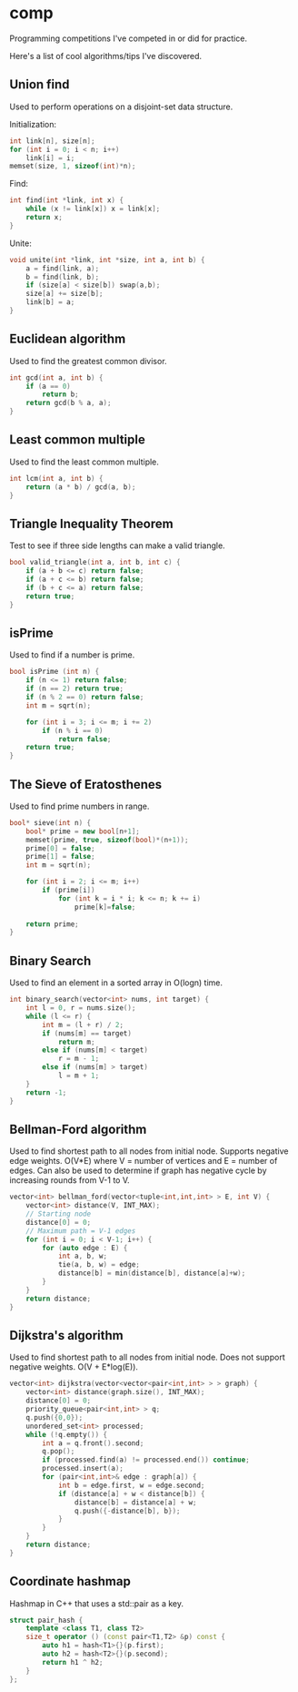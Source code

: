 # comp
Programming competitions I've competed in or did for practice.

Here's a list of cool algorithms/tips I've discovered.

Union find
---
Used to perform operations on a disjoint-set data structure.

Initialization:
~~~c++
int link[n], size[n];
for (int i = 0; i < n; i++)
    link[i] = i;
memset(size, 1, sizeof(int)*n);
~~~

Find:
~~~c++
int find(int *link, int x) {
    while (x != link[x]) x = link[x];
    return x;
} 
~~~

Unite:
~~~c++
void unite(int *link, int *size, int a, int b) {
    a = find(link, a);
    b = find(link, b);
    if (size[a] < size[b]) swap(a,b);
    size[a] += size[b];
    link[b] = a;
}
~~~

Euclidean algorithm
---
Used to find the greatest common divisor.
~~~c++
int gcd(int a, int b) { 
    if (a == 0) 
        return b; 
    return gcd(b % a, a); 
}
~~~ 

Least common multiple
---
Used to find the least common multiple.
~~~c++
int lcm(int a, int b) {
    return (a * b) / gcd(a, b);
}
~~~

Triangle Inequality Theorem
---
Test to see if three side lengths can make a valid triangle.
~~~c++
bool valid_triangle(int a, int b, int c) {
    if (a + b <= c) return false;
    if (a + c <= b) return false;
    if (b + c <= a) return false;
    return true;
}
~~~

isPrime
---
Used to find if a number is prime.
~~~c++
bool isPrime (int n) {
    if (n <= 1) return false;
    if (n == 2) return true;
    if (n % 2 == 0) return false;
    int m = sqrt(n);

    for (int i = 3; i <= m; i += 2)
        if (n % i == 0)
            return false;
    return true;
}
~~~

The Sieve of Eratosthenes
---
Used to find prime numbers in range.
~~~c++
bool* sieve(int n) {
    bool* prime = new bool[n+1];
    memset(prime, true, sizeof(bool)*(n+1));
    prime[0] = false;
    prime[1] = false;
    int m = sqrt(n);

    for (int i = 2; i <= m; i++)
        if (prime[i])
            for (int k = i * i; k <= n; k += i)
                prime[k]=false;
    
    return prime;
}
~~~

Binary Search
---
Used to find an element in a sorted array in O(logn) time.
~~~c++
int binary_search(vector<int> nums, int target) {
    int l = 0, r = nums.size();
    while (l <= r) {
        int m = (l + r) / 2;
        if (nums[m] == target) 
            return m;
        else if (nums[m] < target)
            r = m - 1; 
        else if (nums[m] > target)
            l = m + 1;
    }
    return -1;
}
~~~

Bellman-Ford algorithm
---
Used to find shortest path to all nodes from initial node. Supports negative edge weights. O(V*E) where V = number of vertices and E = number of edges. Can also be used to determine if graph has negative cycle by increasing rounds from V-1 to V.
~~~c++
vector<int> bellman_ford(vector<tuple<int,int,int> > E, int V) { 
    vector<int> distance(V, INT_MAX);
    // Starting node
    distance[0] = 0;
    // Maximum path = V-1 edges
    for (int i = 0; i < V-1; i++) {
        for (auto edge : E) {
            int a, b, w;
            tie(a, b, w) = edge;
            distance[b] = min(distance[b], distance[a]+w);
        }
    }
    return distance;
}
~~~

Dijkstra's algorithm
---
Used to find shortest path to all nodes from initial node. Does not support negative weights. O(V + E*log(E)).  
~~~c++
vector<int> dijkstra(vector<vector<pair<int,int> > > graph) {
    vector<int> distance(graph.size(), INT_MAX);
    distance[0] = 0;
    priority_queue<pair<int,int> > q;
    q.push({0,0});
    unordered_set<int> processed;
    while (!q.empty()) {
        int a = q.front().second;
        q.pop();
        if (processed.find(a) != processed.end()) continue;
        processed.insert(a);
        for (pair<int,int>& edge : graph[a]) {
            int b = edge.first, w = edge.second;
            if (distance[a] + w < distance[b]) {
                distance[b] = distance[a] + w;
                q.push({-distance[b], b});
            }
        }
    }
    return distance;
}
~~~

Coordinate hashmap
---
Hashmap in C++ that uses a std::pair as a key.
~~~c++
struct pair_hash {
    template <class T1, class T2>
    size_t operator () (const pair<T1,T2> &p) const {
        auto h1 = hash<T1>{}(p.first);
        auto h2 = hash<T2>{}(p.second);
        return h1 ^ h2;  
    }
};
~~~

